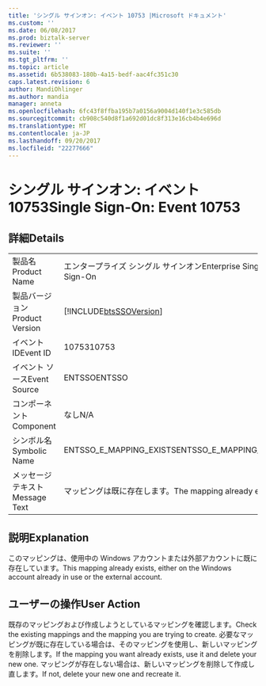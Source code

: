 ```yaml
---
title: 'シングル サインオン: イベント 10753 |Microsoft ドキュメント'
ms.custom: ''
ms.date: 06/08/2017
ms.prod: biztalk-server
ms.reviewer: ''
ms.suite: ''
ms.tgt_pltfrm: ''
ms.topic: article
ms.assetid: 6b538083-180b-4a15-bedf-aac4fc351c30
caps.latest.revision: 6
author: MandiOhlinger
ms.author: mandia
manager: anneta
ms.openlocfilehash: 6fc43f8ffba195b7a0156a9004d140f1e3c585db
ms.sourcegitcommit: cb908c540d8f1a692d01dc8f313e16cb4b4e696d
ms.translationtype: MT
ms.contentlocale: ja-JP
ms.lasthandoff: 09/20/2017
ms.locfileid: "22277666"
---
```

# <a name="single-sign-on-event-10753"></a><span data-ttu-id="5dc7a-102">シングル サインオン: イベント 10753</span><span class="sxs-lookup"><span data-stu-id="5dc7a-102">Single Sign-On: Event 10753</span></span>
## <a name="details"></a><span data-ttu-id="5dc7a-103">詳細</span><span class="sxs-lookup"><span data-stu-id="5dc7a-103">Details</span></span>  
  
|||  
|-|-|  
|<span data-ttu-id="5dc7a-104">製品名</span><span class="sxs-lookup"><span data-stu-id="5dc7a-104">Product Name</span></span>|<span data-ttu-id="5dc7a-105">エンタープライズ シングル サインオン</span><span class="sxs-lookup"><span data-stu-id="5dc7a-105">Enterprise Single Sign-On</span></span>|  
|<span data-ttu-id="5dc7a-106">製品バージョン</span><span class="sxs-lookup"><span data-stu-id="5dc7a-106">Product Version</span></span>|[!INCLUDE[btsSSOVersion](../includes/btsssoversion-md.md)]|  
|<span data-ttu-id="5dc7a-107">イベント ID</span><span class="sxs-lookup"><span data-stu-id="5dc7a-107">Event ID</span></span>|<span data-ttu-id="5dc7a-108">10753</span><span class="sxs-lookup"><span data-stu-id="5dc7a-108">10753</span></span>|  
|<span data-ttu-id="5dc7a-109">イベント ソース</span><span class="sxs-lookup"><span data-stu-id="5dc7a-109">Event Source</span></span>|<span data-ttu-id="5dc7a-110">ENTSSO</span><span class="sxs-lookup"><span data-stu-id="5dc7a-110">ENTSSO</span></span>|  
|<span data-ttu-id="5dc7a-111">コンポーネント</span><span class="sxs-lookup"><span data-stu-id="5dc7a-111">Component</span></span>|<span data-ttu-id="5dc7a-112">なし</span><span class="sxs-lookup"><span data-stu-id="5dc7a-112">N/A</span></span>|  
|<span data-ttu-id="5dc7a-113">シンボル名</span><span class="sxs-lookup"><span data-stu-id="5dc7a-113">Symbolic Name</span></span>|<span data-ttu-id="5dc7a-114">ENTSSO_E_MAPPING_EXISTS</span><span class="sxs-lookup"><span data-stu-id="5dc7a-114">ENTSSO_E_MAPPING_EXISTS</span></span>|  
|<span data-ttu-id="5dc7a-115">メッセージ テキスト</span><span class="sxs-lookup"><span data-stu-id="5dc7a-115">Message Text</span></span>|<span data-ttu-id="5dc7a-116">マッピングは既に存在します。</span><span class="sxs-lookup"><span data-stu-id="5dc7a-116">The mapping already exists.</span></span>|  
  
## <a name="explanation"></a><span data-ttu-id="5dc7a-117">説明</span><span class="sxs-lookup"><span data-stu-id="5dc7a-117">Explanation</span></span>  
 <span data-ttu-id="5dc7a-118">このマッピングは、使用中の Windows アカウントまたは外部アカウントに既に存在しています。</span><span class="sxs-lookup"><span data-stu-id="5dc7a-118">This mapping already exists, either on the Windows account already in use or the external account.</span></span>  
  
## <a name="user-action"></a><span data-ttu-id="5dc7a-119">ユーザーの操作</span><span class="sxs-lookup"><span data-stu-id="5dc7a-119">User Action</span></span>  
 <span data-ttu-id="5dc7a-120">既存のマッピングおよび作成しようとしているマッピングを確認します。</span><span class="sxs-lookup"><span data-stu-id="5dc7a-120">Check the existing mappings and the mapping you are trying to create.</span></span> <span data-ttu-id="5dc7a-121">必要なマッピングが既に存在している場合は、そのマッピングを使用し、新しいマッピングを削除します。</span><span class="sxs-lookup"><span data-stu-id="5dc7a-121">If the mapping you want already exists, use it and delete your new one.</span></span> <span data-ttu-id="5dc7a-122">マッピングが存在しない場合は、新しいマッピングを削除して作成し直します。</span><span class="sxs-lookup"><span data-stu-id="5dc7a-122">If not, delete your new one and recreate it.</span></span>